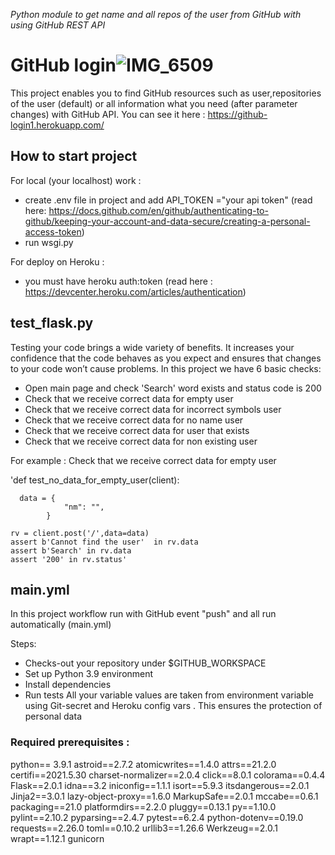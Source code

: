 *Python module to get name and all repos of the user from GitHub with using GitHub REST API*
# GitHub login![IMG_6509](https://user-images.githubusercontent.com/86563053/130796037-d606bbd3-491c-4658-9e73-cd47bbfd64a8.jpg)
This project enables you to find GitHub resources such as user,repositories of the user (default) or all information what you need (after parameter changes) with GitHub API. 
 You can see it here : https://github-login1.herokuapp.com/ 
 ## How to start project
 For local (your localhost) work :
  - create .env file in project and add API_TOKEN ="your api token" (read here: https://docs.github.com/en/github/authenticating-to-github/keeping-your-account-and-data-secure/creating-a-personal-access-token)
  - run wsgi.py
  
 For deploy on Heroku :
 - you must have heroku auth:token (read here : https://devcenter.heroku.com/articles/authentication)
 
 ## test_flask.py
 Testing your code brings a wide variety of benefits. It increases your confidence that the code behaves as you expect and ensures that changes to your code won’t cause problems.
 In this project we have 6 basic checks:
 - Open main page and check 'Search' word exists and status code is 200
 - Check that we receive correct data for empty user
 - Check that we receive correct data for incorrect symbols user
 - Check that we receive correct data for no name user
 - Check that we receive correct data for user that exists
 - Check that we receive correct data for non existing user
 
 For example : 
 Check that we receive correct data for empty user
 
 
 
 'def test_no_data_for_empty_user(client):
 
      data = {
                "nm": "",
            }

    rv = client.post('/',data=data)
    assert b'Cannot find the user'  in rv.data
    assert b'Search' in rv.data
    assert '200' in rv.status'

## main.yml
In this project workflow run with GitHub event "push" and all run automatically (main.yml)

Steps: 
- Checks-out your repository under $GITHUB_WORKSPACE
- Set up Python 3.9 environment
- Install dependencies
- Run tests
All your variable values are taken from environment variable using Git-secret and Heroku config vars . This ensures the protection of personal data 

### Required prerequisites :
python== 3.9.1
astroid==2.7.2
atomicwrites==1.4.0
attrs==21.2.0
certifi==2021.5.30
charset-normalizer==2.0.4
click==8.0.1
colorama==0.4.4
Flask==2.0.1
idna==3.2
iniconfig==1.1.1
isort==5.9.3
itsdangerous==2.0.1
Jinja2==3.0.1
lazy-object-proxy==1.6.0
MarkupSafe==2.0.1
mccabe==0.6.1
packaging==21.0
platformdirs==2.2.0
pluggy==0.13.1
py==1.10.0
pylint==2.10.2
pyparsing==2.4.7
pytest==6.2.4
python-dotenv==0.19.0
requests==2.26.0
toml==0.10.2
urllib3==1.26.6
Werkzeug==2.0.1
wrapt==1.12.1
gunicorn
